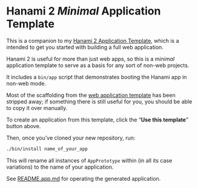 # Hanami 2 _Minimal_ Application Template

This is a companion to my [Hanami 2 Application Template][app-template], which is a
intended to get you started with building a full web application.

Hanami 2 is useful for more than just web apps, so this is a _minimal_ application
template to serve as a basis for any sort of non-web projects.

It includes a `bin/app` script that demonstrates booting the Hanami app in non-web mode.

Most of the scaffolding from the [web application template][app-template] has been
stripped away; if something there is still useful for you, you should be able to copy it
over manually.

To create an application from this template, click the “**Use this template**” button
above.

Then, once you’ve cloned your new repository, run:

```sh
./bin/install name_of_your_app
```

This will rename all instances of `AppPrototype` within (in all its case variations) to
the name of your application.

See [README.app.md](README.app.md) for operating the generated application.

[app-template]: http://github.com/timriley/hanami-2-application-template
